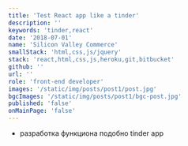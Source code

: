 ```yaml
---
title: 'Test React app like a tinder'
description: ''
keywords: 'tinder,react'
date: '2018-07-01'
name: 'Silicon Valley Commerce'
smallStack: 'html,css,js/jquery'
stack: 'react,html,css,js,heroku,git,bitbucket'
github: ''
url: ''
role: 'front-end developer'
images: '/static/img/posts/post1/post.jpg'
bgcImages: '/static/img/posts/post1/bgc-post.jpg'
published: 'false'
onMainPage: 'false'
---
```


- разработка функциона подобно tinder app